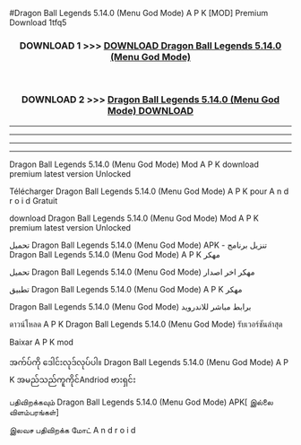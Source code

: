 #Dragon Ball Legends  5.14.0 (Menu God Mode) A P K [MOD] Premium Download 1tfq5



<div align="center">

<h3>DOWNLOAD 1 >>> <a href="https://teeasianyam.web.app?sq=Dragon Ball Legends  5.14.0 (Menu God Mode)">DOWNLOAD Dragon Ball Legends  5.14.0 (Menu God Mode) </a></h3><br>

<h3>DOWNLOAD 2 >>> <a href="https://teeasianyam.web.app?sq=Dragon Ball Legends  5.14.0 (Menu God Mode) ">Dragon Ball Legends  5.14.0 (Menu God Mode)  DOWNLOAD </a></h3>

</div>


----------------------------------------------------------

----------------------------------------------------------

----------------------------------------------------------

----------------------------------------------------------


Dragon Ball Legends  5.14.0 (Menu God Mode)  Mod A P K download premium latest version Unlocked

Télécharger Dragon Ball Legends  5.14.0 (Menu God Mode)  A P K pour A n d r o i d Gratuit

download Dragon Ball Legends  5.14.0 (Menu God Mode)  Mod A P K premium latest version Unlocked

تحميل Dragon Ball Legends  5.14.0 (Menu God Mode)  APK - تنزيل برنامج Dragon Ball Legends  5.14.0 (Menu God Mode)  A P K مهكر

تحميل Dragon Ball Legends  5.14.0 (Menu God Mode)  مهكر اخر اصدار

تطبيق Dragon Ball Legends  5.14.0 (Menu God Mode)  A P K مهكر

Dragon Ball Legends  5.14.0 (Menu God Mode)  برابط مباشر للاندرويد

ดาวน์โหลด A P K Dragon Ball Legends  5.14.0 (Menu God Mode)  รับเวอร์ชันล่าสุด

Baixar A P K mod

အက်ပ်ကို ဒေါင်းလုဒ်လုပ်ပါ။ Dragon Ball Legends  5.14.0 (Menu God Mode)  A P K အမည်သည်ကူကိုင်Andriod ဗားရှင်း

பதிவிறக்கவும் Dragon Ball Legends  5.14.0 (Menu God Mode)  APK[ இல்லை விளம்பரங்கள்] 
 
இலவச பதிவிறக்க மோட் A n d r o i d



